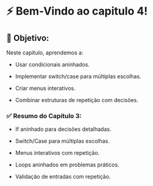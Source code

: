 # ⚡ Bem-Vindo ao capitulo 4!

## 🎯 Objetivo:

Neste capítulo, aprendemos a:

- Usar condicionais aninhados.

- Implementar switch/case para múltiplas escolhas.

- Criar menus interativos.

- Combinar estruturas de repetição com decisões.

### ✅ Resumo do Capítulo 3:

- If aninhado para decisões detalhadas.

- Switch/Case para múltiplas escolhas.

- Menus interativos com repetição.

- Loops aninhados em problemas práticos.

- Validação de entradas com repetição.